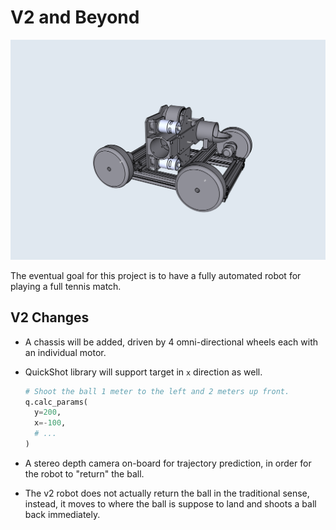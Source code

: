 # V2 and Beyond

![TennisBot Draft](../images/tennisBot_draft.png)

The eventual goal for this project is to have a fully automated robot for playing a full tennis match.

## V2 Changes

* A chassis will be added, driven by 4 omni-directional wheels each with an individual motor.
* QuickShot library will support target in `x` direction as well.

    ```python
    # Shoot the ball 1 meter to the left and 2 meters up front.
    q.calc_params(
      y=200,
      x=-100,
      # ...
    )
    ```

* A stereo depth camera on-board for trajectory prediction, in order for the robot to "return" the ball.
* The v2 robot does not actually return the ball in the traditional sense, instead, it moves to where the ball is suppose to land and shoots a ball back immediately.
